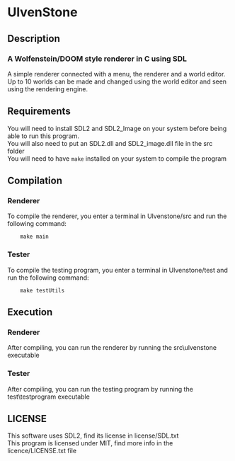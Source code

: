 # UlvenStone
## Description
### A Wolfenstein/DOOM style renderer in C using SDL
A simple renderer connected with a menu, the renderer and a world editor.<br>
Up to 10 worlds can be made and changed using the world editor and seen using the rendering engine.<br>

## Requirements
You will need to install SDL2 and SDL2_Image on your system before being able to run this program.<br>
You will also need to put an SDL2.dll and SDL2_image.dll file in the src folder <br>
You will need to have `make` installed on your system to compile the program

## Compilation
### Renderer
To compile the renderer, you enter a terminal in Ulvenstone/src and run the following command:
```shell
    make main
```
### Tester
To compile the testing program, you enter a terminal in Ulvenstone/test and run the following command:
```shell
    make testUtils
```

## Execution
### Renderer
After compiling, you can run the renderer by running the src\ulvenstone executable
### Tester
After compiling, you can run the testing program by running the test\testprogram executable

## LICENSE
This software uses SDL2, find its license in license/SDL.txt<br>
This program is licensed under MIT, find more info in the licence/LICENSE.txt file
